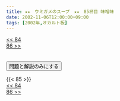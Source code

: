 ```yaml
---
title: ★★　ウミガメのスープ　★★　85杯目 味噌味
date: 2002-11-06T12:00:00+09:00
tags: [2002年,オカルト板]
---
```

<div class="th_left"><a href="../84"><< 84</a></div>
<div class="th_right"><a href="../86">86 >></a></div>
<br><br>
<script src="../../js/cupsoup.js"></script>
<form>
<input type="button" value="問題と解説のみにする" onClick="toggleCupsoup()">
</form>
{{< 85 >}}
<div class="th_left"><a href="../84"><< 84</a></div>
<div class="th_right"><a href="../86">86 >></a></div>